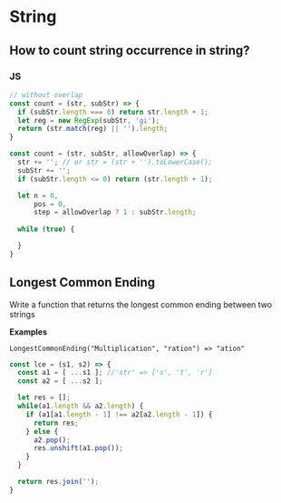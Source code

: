 # String

## How to count string occurrence in string?

### JS
```js
// without overlap
const count = (str, subStr) => {
  if (subStr.length === 0) return str.length + 1;
  let reg = new RegExp(subStr, 'gi');
  return (str.match(reg) || '').length;
}

const count = (str, subStr, allowOverlap) => {
  str += ''; // or str = (str + '').toLowerCase();
  subStr += '';
  if (subStr.length <= 0) return (str.length + 1);

  let n = 0, 
      pos = 0, 
      step = allowOverlap ? 1 : subStr.length;
  
  while (true) {

  }
}
```

## Longest Common Ending

Write a function that returns the longest common ending between two strings

**Examples**

`LongestCommonEnding("Multiplication", "ration") => "ation"`

```js
const lce = (s1, s2) => {
  const a1 = [ ...s1 ]; //'str' => ['s', 't', 'r']
  const a2 = [ ...s2 ];

  let res = [];
  while(a1.length && a2.length) {
    if (a1[a1.length - 1] !== a2[a2.length - 1]) {
      return res;
    } else {
      a2.pop();
      res.unshift(a1.pop());
    }
  }

  return res.join('');
}
```